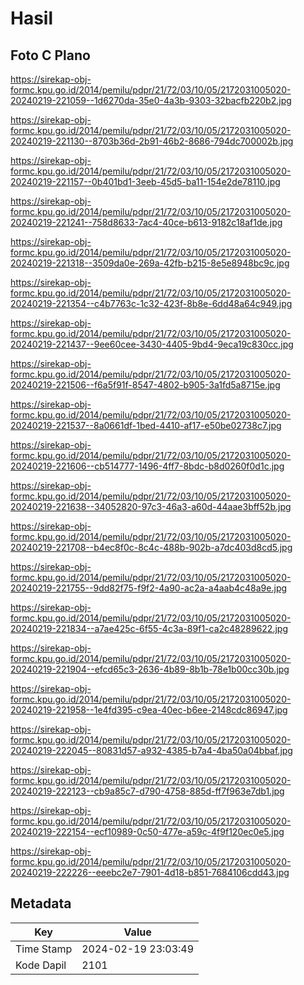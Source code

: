 # Hasil

## Foto C Plano

https://sirekap-obj-formc.kpu.go.id/2014/pemilu/pdpr/21/72/03/10/05/2172031005020-20240219-221059--1d6270da-35e0-4a3b-9303-32bacfb220b2.jpg

https://sirekap-obj-formc.kpu.go.id/2014/pemilu/pdpr/21/72/03/10/05/2172031005020-20240219-221130--8703b36d-2b91-46b2-8686-794dc700002b.jpg

https://sirekap-obj-formc.kpu.go.id/2014/pemilu/pdpr/21/72/03/10/05/2172031005020-20240219-221157--0b401bd1-3eeb-45d5-ba11-154e2de78110.jpg

https://sirekap-obj-formc.kpu.go.id/2014/pemilu/pdpr/21/72/03/10/05/2172031005020-20240219-221241--758d8633-7ac4-40ce-b613-9182c18af1de.jpg

https://sirekap-obj-formc.kpu.go.id/2014/pemilu/pdpr/21/72/03/10/05/2172031005020-20240219-221318--3509da0e-269a-42fb-b215-8e5e8948bc9c.jpg

https://sirekap-obj-formc.kpu.go.id/2014/pemilu/pdpr/21/72/03/10/05/2172031005020-20240219-221354--c4b7763c-1c32-423f-8b8e-6dd48a64c949.jpg

https://sirekap-obj-formc.kpu.go.id/2014/pemilu/pdpr/21/72/03/10/05/2172031005020-20240219-221437--9ee60cee-3430-4405-9bd4-9eca19c830cc.jpg

https://sirekap-obj-formc.kpu.go.id/2014/pemilu/pdpr/21/72/03/10/05/2172031005020-20240219-221506--f6a5f91f-8547-4802-b905-3a1fd5a8715e.jpg

https://sirekap-obj-formc.kpu.go.id/2014/pemilu/pdpr/21/72/03/10/05/2172031005020-20240219-221537--8a0661df-1bed-4410-af17-e50be02738c7.jpg

https://sirekap-obj-formc.kpu.go.id/2014/pemilu/pdpr/21/72/03/10/05/2172031005020-20240219-221606--cb514777-1496-4ff7-8bdc-b8d0260f0d1c.jpg

https://sirekap-obj-formc.kpu.go.id/2014/pemilu/pdpr/21/72/03/10/05/2172031005020-20240219-221638--34052820-97c3-46a3-a60d-44aae3bff52b.jpg

https://sirekap-obj-formc.kpu.go.id/2014/pemilu/pdpr/21/72/03/10/05/2172031005020-20240219-221708--b4ec8f0c-8c4c-488b-902b-a7dc403d8cd5.jpg

https://sirekap-obj-formc.kpu.go.id/2014/pemilu/pdpr/21/72/03/10/05/2172031005020-20240219-221755--9dd82f75-f9f2-4a90-ac2a-a4aab4c48a9e.jpg

https://sirekap-obj-formc.kpu.go.id/2014/pemilu/pdpr/21/72/03/10/05/2172031005020-20240219-221834--a7ae425c-6f55-4c3a-89f1-ca2c48289622.jpg

https://sirekap-obj-formc.kpu.go.id/2014/pemilu/pdpr/21/72/03/10/05/2172031005020-20240219-221904--efcd65c3-2636-4b89-8b1b-78e1b00cc30b.jpg

https://sirekap-obj-formc.kpu.go.id/2014/pemilu/pdpr/21/72/03/10/05/2172031005020-20240219-221958--1e4fd395-c9ea-40ec-b6ee-2148cdc86947.jpg

https://sirekap-obj-formc.kpu.go.id/2014/pemilu/pdpr/21/72/03/10/05/2172031005020-20240219-222045--80831d57-a932-4385-b7a4-4ba50a04bbaf.jpg

https://sirekap-obj-formc.kpu.go.id/2014/pemilu/pdpr/21/72/03/10/05/2172031005020-20240219-222123--cb9a85c7-d790-4758-885d-ff7f963e7db1.jpg

https://sirekap-obj-formc.kpu.go.id/2014/pemilu/pdpr/21/72/03/10/05/2172031005020-20240219-222154--ecf10989-0c50-477e-a59c-4f9f120ec0e5.jpg

https://sirekap-obj-formc.kpu.go.id/2014/pemilu/pdpr/21/72/03/10/05/2172031005020-20240219-222226--eeebc2e7-7901-4d18-b851-7684106cdd43.jpg


## Metadata

| Key        | Value               |
| ---------- | ------------------- |
| Time Stamp | 2024-02-19 23:03:49 |
| Kode Dapil | 2101                |




